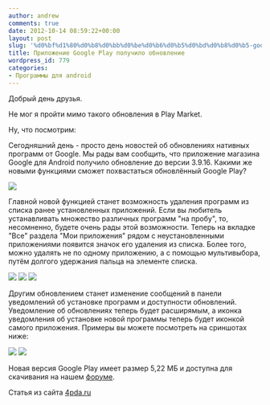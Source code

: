 ```yaml
---
author: andrew
comments: true
date: 2012-10-14 08:59:22+00:00
layout: post
slug: '%d0%bf%d1%80%d0%b8%d0%bb%d0%be%d0%b6%d0%b5%d0%bd%d0%b8%d0%b5-google-play-%d0%bf%d0%be%d0%bb%d1%83%d1%87%d0%b8%d0%bb%d0%be-%d0%be%d0%b1%d0%bd%d0%be%d0%b2%d0%bb%d0%b5%d0%bd%d0%b8%d0%b5'
title: Приложение Google Play получило обновление
wordpress_id: 779
categories:
- Программы для android
---
```


Добрый день друзья.





Не мог я пройти мимо такого обновления в Play Market.





Ну, что посмотрим:





Сегодняшний день - просто день новостей об обновлениях нативных программ от Google. Мы рады вам сообщить, что приложение магазина Google для Android получило обновление до версии 3.9.16. Какими же новыми функциями сможет похвастаться обновлённый Google Play?





![](http://s.4pda.ru/wp-content/uploads/2012/10/google-play-5-270x480.jpg)

<!-- more -->


Главной новой функцией станет возможность удаления программ из списка ранее установленных приложений. Если вы любитель устанавливать множество различных программ "на пробу", то, несомненно, будете очень рады этой возможности. Теперь на вкладке "Все" раздела "Мои приложения" рядом с неустановленными приложениями появится значок его удаления из списка. Более того, можно удалять не по одному приложению, а с помощью мультивыбора, путём долгого удержания пальца на элементе списка.





![](http://s.4pda.ru/wp-content/uploads/2012/10/google-play-1-270x480.jpg)
![](http://s.4pda.ru/wp-content/uploads/2012/10/google-play-3-270x480.jpg)
![](http://s.4pda.ru/wp-content/uploads/2012/10/google-play-270x480.jpg)





Другим обновлением станет изменение сообщений в панели уведомлений об установке программ и доступности обновлений. Уведомление об обновлениях теперь будет расширямым, а иконка уведомления об установке новой программы теперь будет иконкой самого приложения. Примеры вы можете посмотреть на сриншотах ниже:





![](http://s.4pda.ru/wp-content/uploads/2012/10/google-play1-270x480.png)
![](http://s.4pda.ru/wp-content/uploads/2012/10/google-play-4-300x480.jpg)




Новая версия Google Play имеет размер 5,22 МБ и доступна для скачивания на нашем [форуме](http://4pda.ru/forum/index.php?showtopic=203803).





Статья из сайта [4pda.ru](http://4pda.ru/2012/10/13/74491/)
